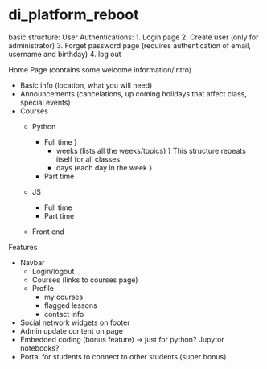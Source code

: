 # di_platform_reboot

basic structure:
User Authentications:
    1. Login page
    2. Create user (only for administrator) 
    3. Forget password page (requires authentication of email, username and birthday)
    4. log out 

Home Page (contains some welcome information/intro)
- Basic info (location, what you will need)
- Announcements (cancelations, up coming holidays that affect class, special events)
- Courses
   - Python
      - Full time                                  }
          - weeks (lists all the weeks/topics)     } This structure repeats itself for all classes
          - days (each day in the week             }
      - Part time 
   - JS
      - Full time
      - Part time
   
   - Front end
  

Features
- Navbar
    - Login/logout
    - Courses (links to courses page)
    - Profile
        - my courses
        - flagged lessons
        - contact info
- Social network widgets on footer
- Admin update content on page
- Embedded coding (bonus feature) -> just for python? Jupytor notebooks?
- Portal for students to connect to other students (super bonus)

